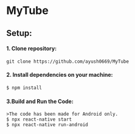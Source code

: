 # MyTube

## Setup:
#### 1. Clone repository:
```
git clone https://github.com/ayush0669/MyTube
```
#### 2. Install dependencies on your machine:
```
$ npm install
```
#### 3.Build and Run the Code:
```
>The code has been made for Android only.
$ npx react-native start
$ npx react-native run-android
```

